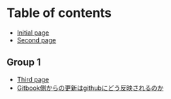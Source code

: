 # Table of contents

* [Initial page](README.md)
* [Second page](second.md)

## Group 1

* [Third page](group-1/third.md)
* [Gitbook側からの更新はgithubにどう反映されるのか](group-1/gitbookkaranohagithubnidousarerunoka.md)

